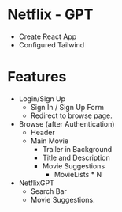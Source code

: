 
 # Netflix - GPT

 - Create React App
 - Configured Tailwind


 # Features
- Login/Sign Up
    - Sign In / Sign Up Form
    - Redirect to browse page.
- Browse (after Authentication)
    - Header 
    - Main Movie
        - Trailer in Background
        - Title and Description
        - Movie Suggestions
            - MovieLists * N
- NetflixGPT
    - Search Bar 
    - Movie Suggestions.    
    
 